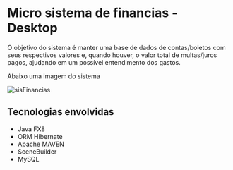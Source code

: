 # Micro sistema de financias - Desktop

O objetivo do sistema é manter uma base de dados de contas/boletos com seus respectivos valores e, quando houver, o valor total de multas/juros pagos, ajudando em um possível entendimento dos gastos.

Abaixo uma imagem do sistema

![sisFinancias](https://github.com/RodolfoHerman/sistema-de-financias-em-java-fx8/blob/master/programa.png)

## Tecnologias envolvidas

- Java FX8
- ORM Hibernate
- Apache MAVEN
- SceneBuilder
- MySQL
